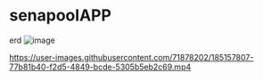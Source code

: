 # senapoolAPP

erd
![image](https://user-images.githubusercontent.com/71878202/185156970-5389a547-e90c-4405-8f8a-48fc9cbd75a5.png)

https://user-images.githubusercontent.com/71878202/185157807-77b81b40-f2d5-4849-bcde-5305b5eb2c69.mp4
